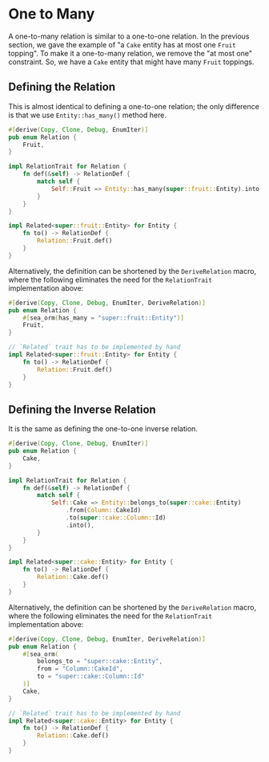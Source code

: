 # One to Many

A one-to-many relation is similar to a one-to-one relation. In the previous section, we gave the example of "a `Cake` entity has at most one `Fruit` topping". To make it a one-to-many relation, we remove the "at most one" constraint. So, we have a `Cake` entity that might have many `Fruit` toppings.

## Defining the Relation

This is almost identical to defining a one-to-one relation; the only difference is that we use `Entity::has_many()` method here.

```rust {3,9,14} title="entity/cake.rs"
#[derive(Copy, Clone, Debug, EnumIter)]
pub enum Relation {
    Fruit,
}

impl RelationTrait for Relation {
    fn def(&self) -> RelationDef {
        match self {
            Self::Fruit => Entity::has_many(super::fruit::Entity).into(),
        }
    }
}

impl Related<super::fruit::Entity> for Entity {
    fn to() -> RelationDef {
        Relation::Fruit.def()
    }
}
```

Alternatively, the definition can be shortened by the `DeriveRelation` macro,
where the following eliminates the need for the `RelationTrait` implementation above:

```rust
#[derive(Copy, Clone, Debug, EnumIter, DeriveRelation)]
pub enum Relation {
    #[sea_orm(has_many = "super::fruit::Entity")]
    Fruit,
}

// `Related` trait has to be implemented by hand
impl Related<super::fruit::Entity> for Entity {
    fn to() -> RelationDef {
        Relation::Fruit.def()
    }
}
```

## Defining the Inverse Relation

It is the same as defining the one-to-one inverse relation.

```rust title="entity/fruit.rs"
#[derive(Copy, Clone, Debug, EnumIter)]
pub enum Relation {
    Cake,
}

impl RelationTrait for Relation {
    fn def(&self) -> RelationDef {
        match self {
            Self::Cake => Entity::belongs_to(super::cake::Entity)
                .from(Column::CakeId)
                .to(super::cake::Column::Id)
                .into(),
        }
    }
}

impl Related<super::cake::Entity> for Entity {
    fn to() -> RelationDef {
        Relation::Cake.def()
    }
}
```

Alternatively, the definition can be shortened by the `DeriveRelation` macro,
where the following eliminates the need for the `RelationTrait` implementation above:

```rust
#[derive(Copy, Clone, Debug, EnumIter, DeriveRelation)]
pub enum Relation {
    #[sea_orm(
        belongs_to = "super::cake::Entity",
        from = "Column::CakeId",
        to = "super::cake::Column::Id"
    )]
    Cake,
}

// `Related` trait has to be implemented by hand
impl Related<super::cake::Entity> for Entity {
    fn to() -> RelationDef {
        Relation::Cake.def()
    }
}
```

